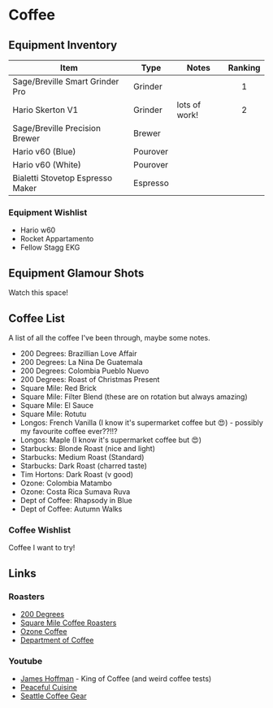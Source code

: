 # Coffee

## Equipment Inventory

| Item                             | Type     | Notes         | Ranking |
| -------------------------------- | -------- | ------------- | :-----: |
| Sage/Breville Smart Grinder Pro  | Grinder  |               |    1    |
| Hario Skerton V1                 | Grinder  | lots of work! |    2    |
| Sage/Breville Precision Brewer   | Brewer   |               |         |
| Hario v60 (Blue)                 | Pourover |               |         |
| Hario v60 (White)                | Pourover |               |         |
| Bialetti Stovetop Espresso Maker | Espresso |               |         |

### Equipment Wishlist

- Hario w60
- Rocket Appartamento
- Fellow Stagg EKG

## Equipment Glamour Shots

Watch this space!

## Coffee List

A list of all the coffee I've been through, maybe some notes.

- 200 Degrees: Brazillian Love Affair
- 200 Degrees: La Nina De Guatemala
- 200 Degrees: Colombia Pueblo Nuevo
- 200 Degrees: Roast of Christmas Present
- Square Mile: Red Brick
- Square Mile: Filter Blend (these are on rotation but always amazing)
- Square Mile: El Sauce
- Square Mile: Rotutu
- Longos: French Vanilla (I know it's supermarket coffee but 😍) - possibly my favourite coffee ever??!!?
- Longos: Maple (I know it's supermarket coffee but 😍)
- Starbucks: Blonde Roast (nice and light)
- Starbucks: Medium Roast (Standard)
- Starbucks: Dark Roast (charred taste)
- Tim Hortons: Dark Roast (v good)
- Ozone: Colombia Matambo
- Ozone: Costa Rica Sumava Ruva
- Dept of Coffee: Rhapsody in Blue
- Dept of Coffee: Autumn Walks

### Coffee Wishlist

Coffee I want to try!

## Links

### Roasters

- [200 Degrees](https://200degs.com)
- [Square Mile Coffee Roasters](https://shop.squaremilecoffee.com)
- [Ozone Coffee](https://ozonecoffee.co.uk/collections/coffee)
- [Department of Coffee](https://www.departmentofcoffee.com)

### Youtube

- [James Hoffman](https://www.youtube.com/channel/UCMb0O2CdPBNi-QqPk5T3gsQ) - King of Coffee (and weird coffee tests)
- [Peaceful Cuisine](https://www.youtube.com/channel/UCQBG3PzyQKY8ieMG2gDAyOQ)
- [Seattle Coffee Gear](https://www.youtube.com/c/Seattlecoffeegearinfo)
